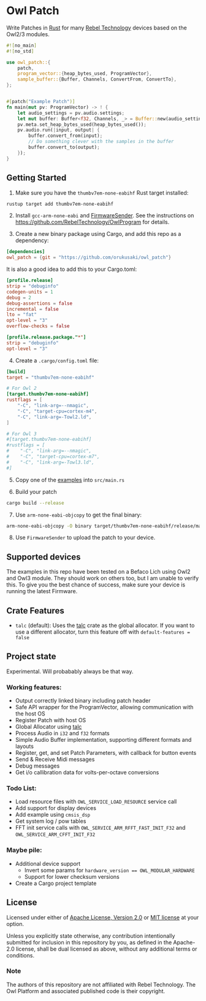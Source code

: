 # Owl Patch
Write Patches in [Rust](https://www.rust-lang.org/) for many [Rebel Technology](https://www.rebeltech.org/) devices based on the Owl2/3 modules.
```rust
#![no_main]
#![no_std]

use owl_patch::{
    patch,
    program_vector::{heap_bytes_used, ProgramVector},
    sample_buffer::{Buffer, Channels, ConvertFrom, ConvertTo},
};


#[patch("Example Patch")]
fn main(mut pv: ProgramVector) -> ! {
    let audio_settings = pv.audio.settings;
    let mut buffer: Buffer<f32, Channels, _> = Buffer::new(audio_settings.channels, audio_settings.blocksize);
    pv.meta.set_heap_bytes_used(heap_bytes_used());
    pv.audio.run(|input, output| {
        buffer.convert_from(input);
        // Do something clever with the samples in the buffer
        buffer.convert_to(output);
    });
}
```

## Getting Started

1. Make sure you have the `thumbv7em-none-eabihf` Rust target installed:
```bash
rustup target add thumbv7em-none-eabihf
```

2. Install `gcc-arm-none-eabi` and [FirmwareSender](<https://github.com/pingdynasty/FirmwareSender/releases>). See the instructions on <https://github.com/RebelTechnology/OwlProgram> for details.

3. Create a new binary package using Cargo, and add this repo as a dependency:
```toml   
[dependencies]
owl_patch = {git = "https://github.com/orukusaki/owl_patch"}
```
It is also a good idea to add this to your Cargo.toml:
```toml
[profile.release]
strip = "debuginfo"
codegen-units = 1
debug = 2
debug-assertions = false
incremental = false
lto = "fat"
opt-level = "3"
overflow-checks = false

[profile.release.package."*"]
strip = "debuginfo"
opt-level = "3"
```

4. Create a `.cargo/config.toml` file:
```toml
[build]
target = "thumbv7em-none-eabihf"

# For Owl 2
[target.thumbv7em-none-eabihf]
rustflags = [
    "-C", "link-arg=--nmagic",
    "-C", "target-cpu=cortex-m4",
    "-C", "link-arg=-Towl2.ld",
]

# For Owl 3
#[target.thumbv7em-none-eabihf]
#rustflags = [
#    "-C", "link-arg=--nmagic",
#    "-C", "target-cpu=cortex-m7",
#    "-C", "link-arg=-Towl3.ld",
#]
```

5. Copy one of the [examples](https://github.com/orukusaki/owl_patch/tree/main/examples) into `src/main.rs`

6. Build your patch
```bash
cargo build --release
```

7. Use `arm-none-eabi-objcopy` to get the final binary:
```bash
arm-none-eabi-objcopy -O binary target/thumbv7em-none-eabihf/release/main target/thumbv7em-none-eabihf/release/main.bin
```

8. Use `FirmwareSender` to upload the patch to your device.

## Supported devices
The examples in this repo have been tested on a Befaco Lich using Owl2 and Owl3 module.  They should work on others too, but I am unable to verify this.  To give you the best chance of success, make sure your device is running the latest Firmware.

## Crate Features
- `talc` (default): Uses the [talc](https://crates.io/crates/talc) crate as the global allocator. If you want to use a different allocator, turn this feature off with `default-features = false`

## Project state
Experimental. Will probabably always be that way.

### Working features:
- Output correctly linked binary including patch header
- Safe API wrapper for the ProgramVector, allowing communication with the host OS
- Register Patch with host OS
- Global Allocator using [talc](https://crates.io/crates/talc)
- Process Audio in `i32` and `f32` formats
- Simple Audio Buffer implementation, supporting different formats and layouts
- Register, get, and set Patch Parameters, with callback for button events
- Send & Receive Midi messages
- Debug messages
- Get i/o callibration data for volts-per-octave conversions

### Todo List:

- Load resource files with `OWL_SERVICE_LOAD_RESOURCE` service call
- Add support for display devices
- Add example using `cmsis_dsp`
- Get system log / pow tables
- FFT init service calls with `OWL_SERVICE_ARM_RFFT_FAST_INIT_F32` and `OWL_SERVICE_ARM_CFFT_INIT_F32`

### Maybe pile:

- Additional device support
  - Invert some params for `hardware_version == OWL_MODULAR_HARDWARE`
  - Support for lower checksum versions
- Create a Cargo project template

## License

Licensed under either of <a href="LICENSE-APACHE">Apache License, Version 2.0</a>
or <a href="LICENSE-MIT">MIT license</a> at your option.

Unless you explicitly state otherwise, any contribution intentionally submitted
for inclusion in this repository by you, as defined in the Apache-2.0 license,
shall be dual licensed as above, without any additional terms or conditions.

### Note
The authors of this repository are not affiliated with Rebel Technology. The Owl Platform and associated published code is their copyright.
